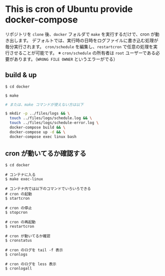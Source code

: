 # This is cron of Ubuntu provide docker-compose

リポジトリを `clone` 後、`docker` フォルダで `make` を実行するだけで、cron が動き出します。
デフォルトでは、実行時の日時をログファイルに書き込む処理が毎分実行されます。
`cron/schedule` を編集し、`restartcron` で任意の処理を実行させることが可能です。
※ `cron/schedule` の所有者は `root` ユーザーである必要があります。（`WRONG FILE OWNER` というエラーがでる）

## build & up

```bash
$ cd docker

$ make

# または、make コマンドが使えない方は以下

$ mkdir -p ../files/logs && \
  touch ../files/logs/schedule.log && \
  touch ../files/logs/schedule-error.log \
  docker-compose build && \
  docker-compose up -d && \
  docker-compose exec linux bash
```

## cron が動いてるか確認する

```:bash
$ cd docker

# コンテナに入る
$ make exec-linux

# コンテナ内では以下のコマンドでいろいろできる
# cron の起動
$ startcron

# cron の停止
$ stopcron

# cron の再起動
$ restartcron

# cron が動いてるか確認
$ cronstatus

# cron のログを tail -f 表示
$ cronlogs

# cron のログを less 表示
$ cronlogall
```
